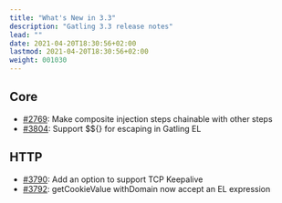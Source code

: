 ```yaml
---
title: "What's New in 3.3"
description: "Gatling 3.3 release notes"
lead: ""
date: 2021-04-20T18:30:56+02:00
lastmod: 2021-04-20T18:30:56+02:00
weight: 001030
---
```


## Core

* [#2769](https://github.com/gatling/gatling/issues/2769): Make composite injection steps chainable with other steps
* [#3804](https://github.com/gatling/gatling/issues/3804): Support $${} for escaping in Gatling EL

## HTTP

* [#3790](https://github.com/gatling/gatling/issues/3790): Add an option to support TCP Keepalive
* [#3792](https://github.com/gatling/gatling/issues/3792): getCookieValue withDomain now accept an EL expression
